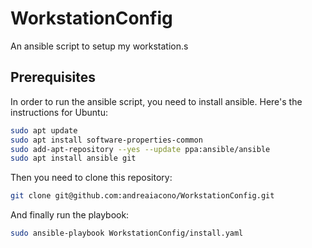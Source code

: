 # WorkstationConfig

An ansible script to setup my workstation.s

## Prerequisites

In order to run the ansible script, you need to install ansible. Here's the instructions for Ubuntu:
```bash
sudo apt update
sudo apt install software-properties-common
sudo add-apt-repository --yes --update ppa:ansible/ansible
sudo apt install ansible git
```
Then you need to clone this repository:
```bash
git clone git@github.com:andreaiacono/WorkstationConfig.git
```

And finally run the playbook:
```bash
sudo ansible-playbook WorkstationConfig/install.yaml
```
